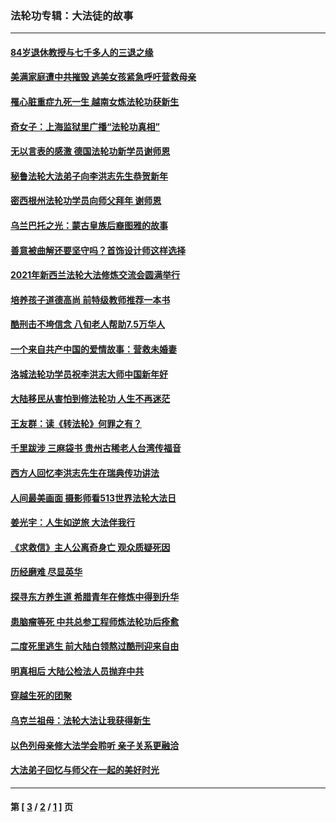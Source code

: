 ### 法轮功专辑：大法徒的故事
---
#### [84岁退休教授与七千多人的三退之缘](../../pages/nf1147481/n13796650.md?12100430) 
#### [美满家庭遭中共摧毁 逃美女孩紧急呼吁营救母亲](../../pages/nf1147481/n13792859.md?12100430) 
#### [罹心脏重症九死一生 越南女炼法轮功获新生](../../pages/nf1147481/n13732766.md?12100430) 
#### [奇女子：上海监狱里广播“法轮功真相”](../../pages/nf1147481/n13726443.md?12100430) 
#### [无以言表的感激 德国法轮功新学员谢师恩](../../pages/nf1147481/n13543790.md?12100430) 
#### [秘鲁法轮大法弟子向李洪志先生恭贺新年](../../pages/nf1147481/n13540182.md?12100430) 
#### [密西根州法轮功学员向师父拜年 谢师恩](../../pages/nf1147481/n13538183.md?12100430) 
#### [乌兰巴托之光：蒙古皇族后裔图雅的故事](../../pages/nf1147481/n13155759.md?12100430) 
#### [善意被曲解还要坚守吗？首饰设计师这样选择](../../pages/nf1147481/n13077575.md?12100430) 
#### [2021年新西兰法轮大法修炼交流会圆满举行](../../pages/nf1147481/n13033149.md?12100430) 
#### [培养孩子道德高尚 前特级教师推荐一本书](../../pages/nf1147481/n12938640.md?12100430) 
#### [酷刑击不垮信念 八旬老人帮助7.5万华人](../../pages/nf1147481/n12880712.md?12100430) 
#### [一个来自共产中国的爱情故事：营救未婚妻](../../pages/nf1147481/n12778386.md?12100430) 
#### [洛城法轮功学员祝李洪志大师中国新年好](../../pages/nf1147481/n12724685.md?12100430) 
#### [大陆移民从害怕到修法轮功 人生不再迷茫](../../pages/nf1147481/n12414325.md?12100430) 
#### [王友群：读《转法轮》何罪之有？](../../pages/nf1147481/n12408647.md?12100430) 
#### [千里跋涉 三麻袋书 贵州古稀老人台湾传福音](../../pages/nf1147481/n12198750.md?12100430) 
#### [西方人回忆李洪志先生在瑞典传功讲法](../../pages/nf1147481/n12099607.md?12100430) 
#### [人间最美画面 摄影师看513世界法轮大法日](../../pages/nf1147481/n12094118.md?12100430) 
#### [姜光宇：人生如逆旅 大法伴我行](../../pages/nf1147481/n12088664.md?12100430) 
#### [《求救信》主人公离奇身亡 观众质疑死因](../../pages/nf1147481/n11845215.md?12100430) 
#### [历经磨难 尽显英华](../../pages/nf1147481/n11723297.md?12100430) 
#### [探寻东方养生道 希腊青年在修炼中得到升华](../../pages/nf1147481/n11494502.md?12100430) 
#### [患脑瘤等死 中共总参工程师炼法轮功后痊愈](../../pages/nf1147481/n11466682.md?12100430) 
#### [二度死里逃生 前大陆白领熬过酷刑迎来自由](../../pages/nf1147481/n11368594.md?12100430) 
#### [明真相后 大陆公检法人员抛弃中共](../../pages/nf1147481/n11358618.md?12100430) 
#### [穿越生死的团聚](../../pages/nf1147481/n11258922.md?12100430) 
#### [乌克兰祖母：法轮大法让我获得新生](../../pages/nf1147481/n11269457.md?12100430) 
#### [以色列母亲修大法学会聆听 亲子关系更融洽](../../pages/nf1147481/n11268195.md?12100430) 
#### [大法弟子回忆与师父在一起的美好时光](../../pages/nf1147481/n11267759.md?12100430) 

---
#### 第 [ [3](./3.md?12100430) / [2](./2.md?12100430) / [1](./1.md?12100430) ] 页
